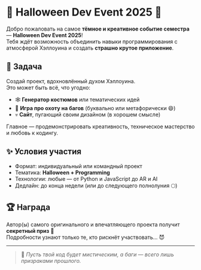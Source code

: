 # 🎃 Halloween Dev Event 2025 👻  

Добро пожаловать на самое **тёмное и креативное событие семестра** — **Halloween Dev Event 2025**!  
Тебя ждёт возможность объединить навыки программирования с атмосферой Хэллоуина и создать **страшно крутое приложение**.  

## 🧠 Задача  
Создай проект, вдохновлённый духом Хэллоуина.  
Это может быть всё, что угодно:  

- 🕸️ **Генератор костюмов** или тематических идей  
- 🧛 **Игра про охоту на багов** (буквально или метафорически 😄)  
- 💀 **Сайт**, пугающий своим дизайном (в хорошем смысле)  

Главное — продемонстрировать креативность, техническое мастерство и любовь к кодингу.  

## ✨ Условия участия  
- Формат: индивидуальный или командный проект  
- Тематика: **Halloween + Programming**  
- Технологии: любые — от Python и JavaScript до AR и AI  
- Дедлайн: до конца недели (или до следующего полнолуния 🌕)  

## 🏆 Награда  
Автор(ы) самого оригинального и впечатляющего проекта получит **секретный приз** 🎁  
Подробности узнают только те, кто рискнёт участвовать... 😈  

---

> 💬 *Пусть твой код будет мистическим, а баги — всего лишь призраками прошлого.*
